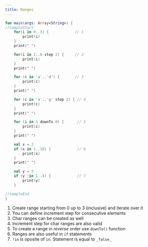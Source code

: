 ```yaml
---
title: Ranges
---
```

    
    
<div class="sample" markdown="1">

```kotlin
fun main(args: Array<String>) {
//sampleStart
    for(i in 0..3) {            // 1
        print(i)
    }
    print(" ")

    for(i in 2..8 step 2) {     // 2
        print(i)
    }
    print(" ")

    for (c in 'a'..'d') {       // 3
        print(c)
    }
    print(" ")

    for (c in 'a'..'g' step 2) { // 4
        print(c)
    }
    print(" ")

    for (i in 3 downTo 0) {      // 5
        print(i)
    }
    print(" ")

    val x = 2
    if (x in 1..10) {            // 6
        print(x)
    }
    print(" ")

    val y = 3
    if (y !in 1..4) {            // 7
        print(y)
    }

//sampleEnd
}
```

</div>

1. Create range starting from 0 up to 3 (inclusive) and iterate over it
2. You can define increment step for consecutive elements
3. Char ranges can be created as well
4. Increment step for char ranges are also valid
5. To create a range in _reverse_ order use `downTo()` function
6. Ranges are also useful in `if` statements
7. `!in` is oposite of `in`. Statement is equal to `_false_`
    
    